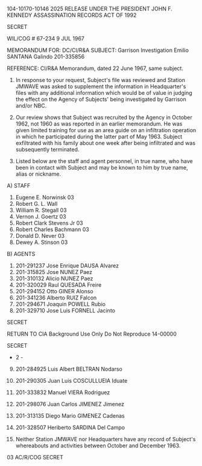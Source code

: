104-10170-10146 2025 RELEASE UNDER THE PRESIDENT JOHN F. KENNEDY ASSASSINATION RECORDS ACT OF 1992

SECRET

WIL/COG # 67-234
9 JUL 1967

MEMORANDUM FOR: DC/CI/R&A
SUBJECT: Garrison Investigation
Emilio SANTANA Galindo 201-335856

REFERENCE: CI/R&A Memorandum, dated 22 June 1967,
same subject.

1. In response to your request, Subject's file was
reviewed and Station JMWAVE was asked to supplement the
information in Headquarter's files with any additional
information which would be of value in judging the effect
on the Agency of Subjects' being investigated by Garrison
and/or NBC.

2. Our review shows that Subject was recruited by
the Agency in October 1962, not 1960 as was reported in an
earlier memorandum. He was given limited training for use
as an area guide on an infiltration operation in which he
participated during the latter part of May 1963. Subject
exfiltrated with his family about one week after being
infiltrated and was subsequently terminated.

3. Listed below are the staff and agent personnel,
in true name, who have been in contact with Subject and may
be known to him by true name, alias or nickname.

A) STAFF
1. Eugene E. Norwinsk 03
2. Robert G. L. Wall
3. William R. Stegall 03
4. Vernon J. Goertz 03
5. Robert Clark Stevens Jr 03
6. Robert Charles Bachmann 03
7. Donald D. Never 03
8. Dewey A. Stinson 03

B) AGENTS
1. 201-291237 Jose Enrique DAUSA Alvarez
2. 201-315825 Jose NUNEZ Paez
3. 201-310132 Alicio NUNEZ Paez
4. 201-320029 Raul QUESADA Freire
5. 201-294152 Otto GINER Alonso
6. 201-341236 Alberto RUIZ Falcon
7. 201-294671 Joaquin POWELL Rubio
8. 201-329710 Jose Luis FORNELL Jacinto

SECRET

RETURN TO CIA
Background Use Only
Do Not Reproduce
14-00000

SECRET

- 2 -

9. 201-284925 Luis Albert BELTRAN Nodarso
10. 201-290305 Juan Luis COSCULLUEIA Iduate
11. 201-333832 Manuel VIERA Rodriguez
12. 201-298076 Juan Carlos JIMENEZ Jimenez
13. 201-313135 Diego Mario GIMENEZ Cadenas
14. 201-328507 Heriberto SARDINA Del Campo

4. Neither Station JMWAVE nor Headquarters have any
record of Subject's whereabouts and activities between October
and December 1963.

03
AC/R/COG
SECRET
